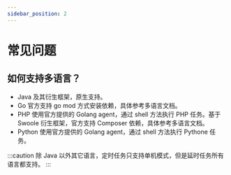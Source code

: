 ```yaml
---
sidebar_position: 2
---
```


# 常见问题

## 如何支持多语言？
- Java 及其衍生框架，原生支持。
- Go 官方支持 go mod 方式安装依赖，具体参考多语言文档。
- PHP 使用官方提供的 Golang agent，通过 shell 方法执行 PHP 任务。基于 Swoole 衍生框架，官方支持 Composer 依赖，具体参考多语言文档。
- Python 使用官方提供的 Golang agent，通过 shell 方法执行 Pythone 任务。

:::caution
除 Java 以外其它语言，定时任务只支持单机模式，但是延时任务所有语言都支持。
:::

